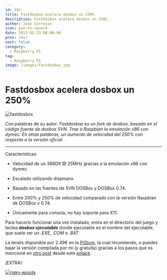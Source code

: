 ```yaml
---
id: 165
title: Fastdosbox acelera dosbox un 250%
description: Fastdosbox acelera dosbox un 250%
author: Jose Cerrejon
icon: pen-to-square
date: 2013-05-23 08:00:00
prev: /es/
next: false
category:
  - Raspberry PI
tag:
  - Raspberry PI
image: /images/fastdosbox.jpg
---
```


# Fastdosbox acelera dosbox un 250%

![fastdosbox](/images/fastdosbox.jpg)

Con palabras de su autor: *Fastdosbox es un fork de dosbox, basado en el código fuente de dosbox SVN. Trae a Raspbian la emulación x86 con dynrec.
En otras palabras, un aumento de velocidad del 250% con respecto a la versión oficial.*

- - -
Características:

* Velocidad de un 386DX @ 25MHz gracias a la emulación x86 con dynrec.

* Escalado utilizando dispmanx.

* Basado en las fuentes de SVN DOSBox y DOSBox 0.74.

* Entre 200% y 250% de velocidad comparado con la versión Raspbian de DOSBox v 0.74.

* Únicamente para consola, no hay soporte para X11.

Para hacerlo funcionar una vez instalado, entra en el directorio del juego y teclea ***dosbox ejecutable*** donde ejecutable es el nombre del ejecutable, que suele ser un *.EXE*, *.COM* o *.BAT*

La tenéis disponible por 2.49€ en la [PiStore](http://store.raspberrypi.com/projects/fastdosbox), la cual recomiendo, o puedes bajar la versión compilada por mí (y gratuíta) gracias a los pasos que os mencioné en [otro post](/post.php?id=162) desde este [enlace](/res/fastdosbox_1.5-1_armhf.deb).

¡EXTRA!:

<a href="/res/risky-woods.zip">![risky-woods](/images/rwood.jpg "¡Descarga y juega Risky Woods!")</a>